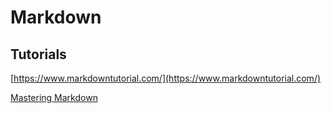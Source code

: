 # Markdown

## Tutorials

[https://www.markdowntutorial.com/](https://www.markdowntutorial.com/)

[Mastering Markdown](https://guides.github.com/features/mastering-markdown/) 